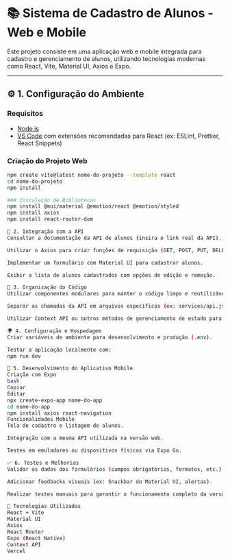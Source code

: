 # 📚 Sistema de Cadastro de Alunos - Web e Mobile

Este projeto consiste em uma aplicação web e mobile integrada para cadastro e gerenciamento de alunos, utilizando tecnologias modernas como React, Vite, Material UI, Axios e Expo.

---

## ⚙️ 1. Configuração do Ambiente

### Requisitos
- [Node.js](https://nodejs.org/)
- [VS Code](https://code.visualstudio.com/) com extensões recomendadas para React (ex: ESLint, Prettier, React Snippets)

### Criação do Projeto Web
```bash
npm create vite@latest nome-do-projeto --template react
cd nome-do-projeto
npm install

### Instalação de Bibliotecas
npm install @mui/material @emotion/react @emotion/styled
npm install axios
npm install react-router-dom

🔗 2. Integração com a API
Consultar a documentação da API de alunos (insira o link real da API).

Utilizar o Axios para criar funções de requisição (GET, POST, PUT, DELETE).

Implementar um formulário com Material UI para cadastrar alunos.

Exibir a lista de alunos cadastrados com opções de edição e remoção.

🧩 3. Organização do Código
Utilizar componentes modulares para manter o código limpo e reutilizável.

Separar as chamadas da API em arquivos específicos (ex: services/api.js).

Utilizar Context API ou outros métodos de gerenciamento de estado para compartilhar dados entre componentes.

🌍 4. Configuração e Hospedagem
Criar variáveis de ambiente para desenvolvimento e produção (.env).

Testar a aplicação localmente com:
npm run dev

📱 5. Desenvolvimento do Aplicativo Mobile
Criação com Expo
bash
Copiar
Editar
npx create-expo-app nome-do-app
cd nome-do-app
npm install axios react-navigation
Funcionalidades Mobile
Tela de cadastro e listagem de alunos.

Integração com a mesma API utilizada na versão web.

Testes em emuladores ou dispositivos físicos via Expo Go.

✅ 6. Testes e Melhorias
Validar os dados dos formulários (campos obrigatórios, formatos, etc.).

Adicionar feedbacks visuais (ex: Snackbar do Material UI, alertas).

Realizar testes manuais para garantir o funcionamento completo da versão web e mobile.

🚀 Tecnologias Utilizadas
React + Vite
Material UI
Axios
React Router
Expo (React Native)
Context API
Vercel


